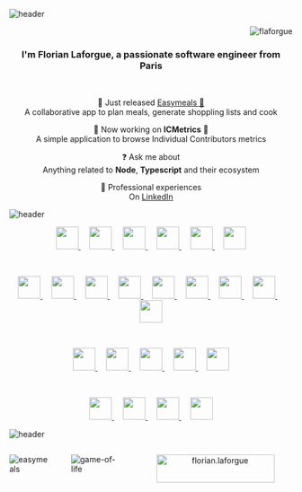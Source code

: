 ![header](https://capsule-render.vercel.app/api?type=waving&height=300&color=timeGradient&animation=fadeIn&text=Hi%20everyone)
<p align="right"> <img src="https://komarev.com/ghpvc/?username=flaforgue&label=Profile%20views&color=0e75b6&style=flat" alt="flaforgue" /> </p>

<h3 align="center">I'm Florian Laforgue, a passionate software engineer from Paris</h3>
<br />
<p align="center">🎉 Just released <a href="https://easymeals.fr">Easymeals 🎉</a><br />A collaborative app to plan meals, generate shoppling lists and cook</p>
<p align="center">🔭 Now working on <strong>ICMetrics</strong> 🔭<br />A simple application to browse Individual Contributors metrics</p>
<p align="center">❓ Ask me about<br />Anything related to <strong>Node</strong>, <strong>Typescript</strong> and their ecosystem</p>
<p align="center">📄 Professional experiences<br />On <a href="https://www.linkedin.com/in/flaforgue">LinkedIn</a></p>

![header](https://capsule-render.vercel.app/api?type=venom&height=300&color=0:fca5a5,100:a21caf&animation=fadeIn&fontSize=42&text=Languages%20and%20Tools&fontColor=4a044e)

<p align="center">
  <a href="https://www.typescriptlang.org/">
    <img height="40" width="40" src="https://cdn.jsdelivr.net/gh/devicons/devicon@latest/icons/typescript/typescript-original.svg" />
  </a>&nbsp;&nbsp;&nbsp;
  <a href="https://nodejs.org">
    <img height="40" width="40" src="https://cdn.jsdelivr.net/gh/devicons/devicon@latest/icons/nodejs/nodejs-original.svg" />
  </a>&nbsp;&nbsp;&nbsp;
  <a href="https://nestjs.com/">
    <img height="40" width="40" src="https://cdn.jsdelivr.net/gh/devicons/devicon@latest/icons/nestjs/nestjs-original.svg" />
  </a>&nbsp;&nbsp;&nbsp;
  <a href="https://expressjs.com">
    <img height="40" width="40" src="https://cdn.jsdelivr.net/gh/devicons/devicon@latest/icons/express/express-original.svg" />
  </a>&nbsp;&nbsp;&nbsp;
  <a href="https://www.php.net">
    <img height="40" width="40" src="https://cdn.jsdelivr.net/gh/devicons/devicon@latest/icons/php/php-original.svg" />
  </a>&nbsp;&nbsp;&nbsp;
  <a href="https://laravel.com">
    <img height="40" width="40" src="https://cdn.jsdelivr.net/gh/devicons/devicon@latest/icons/laravel/laravel-original.svg" />
  </a>
</p>
<br />
<p align="center">
  <a href="https://www.w3.org/html/">
    <img height="40" width="40" src="https://cdn.jsdelivr.net/gh/devicons/devicon@latest/icons/html5/html5-original.svg" />
  </a>&nbsp;&nbsp;&nbsp;
  <a href="https://www.w3schools.com/css/">
    <img height="40" width="40" src="https://cdn.jsdelivr.net/gh/devicons/devicon@latest/icons/css3/css3-original.svg" />
  </a>&nbsp;&nbsp;&nbsp;
  <a href="https://tailwindcss.com/">
    <img height="40" width="40" src="https://cdn.jsdelivr.net/gh/devicons/devicon@latest/icons/tailwindcss/tailwindcss-original.svg" />
  </a>&nbsp;&nbsp;&nbsp;
  <a href="https://developer.mozilla.org/en-US/docs/Web/JavaScript">
    <img height="40" width="40" src="https://cdn.jsdelivr.net/gh/devicons/devicon@latest/icons/javascript/javascript-original.svg" />
  </a>&nbsp;&nbsp;&nbsp;
  <a href="https://reactjs.org/">
    <img height="40" width="40" src="https://cdn.jsdelivr.net/gh/devicons/devicon@latest/icons/react/react-original.svg" />
  </a>&nbsp;&nbsp;&nbsp;
  <a href="https://nextjs.org/">
    <img height="40" width="40" src="https://cdn.jsdelivr.net/gh/devicons/devicon@latest/icons/nextjs/nextjs-plain.svg" />
  </a>&nbsp;&nbsp;&nbsp;
  <a href="https://vuejs.org/">
    <img height="40" width="40" src="https://cdn.jsdelivr.net/gh/devicons/devicon@latest/icons/vuejs/vuejs-original.svg" />
  </a>&nbsp;&nbsp;&nbsp;
  <a href="https://nuxtjs.org/">
    <img height="40" width="40" src="https://cdn.jsdelivr.net/gh/devicons/devicon@latest/icons/nuxtjs/nuxtjs-original.svg" />
  </a>&nbsp;&nbsp;&nbsp;
  <a href="https://svelte.dev">
    <img height="40" width="40" src="https://cdn.jsdelivr.net/gh/devicons/devicon@latest/icons/svelte/svelte-original.svg" />
  </a>
</p>
<br />
<p align="center">
  <a href="https://www.mysql.com/">
    <img height="40" width="40" src="https://cdn.jsdelivr.net/gh/devicons/devicon@latest/icons/mysql/mysql-original.svg" />
  </a>&nbsp;&nbsp;&nbsp;
  <a href="https://www.postgresql.org">
    <img height="40" width="40" src="https://cdn.jsdelivr.net/gh/devicons/devicon@latest/icons/postgresql/postgresql-original.svg" />
  </a>&nbsp;&nbsp;&nbsp;
  <a href="https://redis.io">
    <img height="40" width="40" src="https://cdn.jsdelivr.net/gh/devicons/devicon@latest/icons/redis/redis-original.svg" />
  </a>&nbsp;&nbsp;&nbsp;
  <a href="https://www.mongodb.com/">
    <img height="40" width="40" src="https://cdn.jsdelivr.net/gh/devicons/devicon@latest/icons/mongodb/mongodb-original.svg" />
  </a>&nbsp;&nbsp;&nbsp;
  <a href="https://neo4j.com/">
    <img height="40" width="40" src="https://cdn.jsdelivr.net/gh/devicons/devicon@latest/icons/neo4j/neo4j-original.svg" />
  </a>
</p>
<br />
<p align="center">
  <a href="https://git-scm.com/">
    <img height="40" width="40" src="https://cdn.jsdelivr.net/gh/devicons/devicon@latest/icons/git/git-original.svg" />
  </a>&nbsp;&nbsp;&nbsp;
  <a href="https://www.docker.com/">
    <img height="40" width="40" src="https://cdn.jsdelivr.net/gh/devicons/devicon@latest/icons/docker/docker-original.svg" />
  </a>&nbsp;&nbsp;&nbsp;
  <a href="https://cloud.google.com">
    <img height="40" width="40" src="https://cdn.jsdelivr.net/gh/devicons/devicon@latest/icons/googlecloud/googlecloud-original.svg" />
  </a>&nbsp;&nbsp;&nbsp;
  <a href="https://aws.amazon.com">
    <img height="40" width="40" src="https://cdn.jsdelivr.net/gh/devicons/devicon@latest/icons/amazonwebservices/amazonwebservices-original-wordmark.svg" />
  </a>
</p>

![header](https://capsule-render.vercel.app/api?type=venom&height=300&color=0:0891b2,100:d9f99d&animation=fadeIn&fontSize=42&text=Latest%20Projects&fontColor=164e63)

<div style="display: flex; gap: 2rem;">
  <p><img align="left" src="https://github-readme-stats.vercel.app/api/pin/?username=flaforgue&repo=easymeals" alt="easymeals" /></p>
  <p><img align="left" src="https://github-readme-stats.vercel.app/api/pin/?username=flaforgue&repo=game-of-life" alt="game-of-life" /></p>
  <br /><br /><br /><br /><br /><br /><br>
  <p align="center"><a style="display: inline-block; height: 50px; width: 210px;" href="https://www.buymeacoffee.com/florian.laforgue"> <img align="left" src="https://cdn.buymeacoffee.com/buttons/v2/default-yellow.png" height="50" width="210" alt="florian.laforgue" /></a></p><br><br>
</div>
